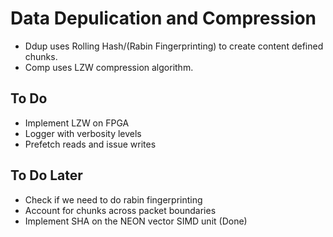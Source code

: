 # Data Depulication and Compression

* Ddup uses Rolling Hash/(Rabin Fingerprinting) to create content defined chunks.
* Comp uses LZW compression algorithm.

## To Do
* Implement LZW on FPGA
* Logger with verbosity levels
* Prefetch reads and issue writes

## To Do Later
* Check if we need to do rabin fingerprinting
* Account for chunks across packet boundaries
* Implement SHA on the NEON vector SIMD unit (Done)
